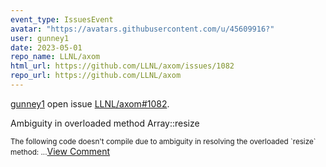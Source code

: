 ```yaml
---
event_type: IssuesEvent
avatar: "https://avatars.githubusercontent.com/u/45609916?"
user: gunney1
date: 2023-05-01
repo_name: LLNL/axom
html_url: https://github.com/LLNL/axom/issues/1082
repo_url: https://github.com/LLNL/axom
---
```


<a href='https://github.com/gunney1' target='_blank'>gunney1</a> open issue <a href='https://github.com/LLNL/axom/issues/1082' target='_blank'>LLNL/axom#1082</a>.

<p>Ambiguity in overloaded method Array::resize</p><small>The following code doesn't compile due to ambiguity in resolving the overloaded `resize` method:...</small><a href='https://github.com/LLNL/axom/issues/1082' target='_blank'>View Comment</a>